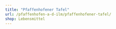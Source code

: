 ```yaml
---
title: "Pfaffenhofener Tafel"
url: /pfaffenhofen-a-d-ilm/pfaffenhofener-tafel/
shop: Lebensmittel
---
```

